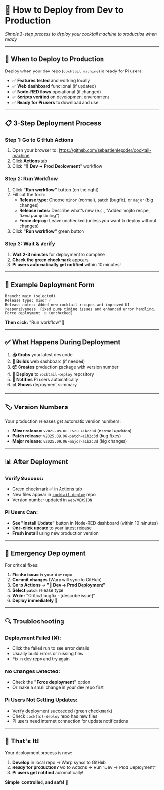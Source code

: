 # 🚀 How to Deploy from Dev to Production

*Simple 3-step process to deploy your cocktail machine to production when ready*

---

## 🎯 **When to Deploy to Production**

Deploy when your dev repo (`cocktail-machine`) is ready for Pi users:

- ✅ **Features tested** and working locally
- ✅ **Web dashboard** functional (if updated)  
- ✅ **Node-RED flows** operational (if changed)
- ✅ **Scripts verified** on development environment
- ✅ **Ready for Pi users** to download and use

---

## 📋 **3-Step Deployment Process**

### **Step 1: Go to GitHub Actions**
1. Open your browser to: https://github.com/sebastienlepoder/cocktail-machine
2. Click **Actions** tab
3. Click **"🚀 Dev → Prod Deployment"** workflow

### **Step 2: Run Workflow**
1. Click **"Run workflow"** button (on the right)
2. Fill out the form:
   - **Release type:** Choose `minor` (normal), `patch` (bugfix), or `major` (big changes)
   - **Release notes:** Describe what's new (e.g., "Added mojito recipe, fixed pump timing")
   - **Force deploy:** Leave unchecked (unless you want to deploy without changes)
3. Click **"Run workflow"** green button

### **Step 3: Wait & Verify**
1. **Wait 2-3 minutes** for deployment to complete
2. **Check the green checkmark** appears  
3. **Pi users automatically get notified** within 10 minutes!

---

## 📝 **Example Deployment Form**

```
Branch: main (selected)
Release type: minor ✓
Release notes: Added new cocktail recipes and improved UI responsiveness. Fixed pump timing issues and enhanced error handling.
Force deployment: ☐ (unchecked)
```

**Then click:** "Run workflow" 🚀

---

## ✅ **What Happens During Deployment**

1. **📥 Grabs** your latest dev code  
2. **🔨 Builds** web dashboard (if needed)
3. **📦 Creates** production package with version number
4. **🚀 Deploys** to `cocktail-deploy` repository  
5. **📢 Notifies** Pi users automatically
6. **📊 Shows** deployment summary

---

## 🏷️ **Version Numbers**

Your production releases get automatic version numbers:

- **Minor release:** `v2025.09.06-1520-a1b2c3d` (normal updates)
- **Patch release:** `v2025.09.06-patch-a1b2c3d` (bug fixes)
- **Major release:** `v2025.09.06-major-a1b2c3d` (big changes)

---

## 📊 **After Deployment**

### **Verify Success:**
- Green checkmark ✅ in Actions tab
- New files appear in [`cocktail-deploy`](https://github.com/sebastienlepoder/cocktail-deploy) repo
- Version number updated in `web/VERSION`

### **Pi Users Can:**
- **See "Install Update"** button in Node-RED dashboard (within 10 minutes)  
- **One-click update** to your latest release
- **Fresh install** using new production version

---

## 🚨 **Emergency Deployment**

For critical fixes:

1. **Fix the issue** in your dev repo
2. **Commit changes** (Warp will sync to GitHub)
3. **Go to Actions** → **"🚀 Dev → Prod Deployment"**
4. **Select `patch`** release type
5. **Write:** "Critical bugfix - [describe issue]"
6. **Deploy immediately** 🚀

---

## 🔍 **Troubleshooting**

### **Deployment Failed (❌):**
- Click the failed run to see error details
- Usually build errors or missing files
- Fix in dev repo and try again

### **No Changes Detected:**
- Check the **"Force deployment"** option
- Or make a small change in your dev repo first

### **Pi Users Not Getting Updates:**
- Verify deployment succeeded (green checkmark)
- Check [`cocktail-deploy`](https://github.com/sebastienlepoder/cocktail-deploy) repo has new files
- Pi users need internet connection for update notifications

---

## 🎉 **That's It!**

Your deployment process is now:
1. **Develop** in local repo → Warp syncs to GitHub
2. **Ready for production?** Go to Actions → Run "Dev → Prod Deployment"  
3. **Pi users get notified** automatically!

**Simple, controlled, and safe! 🚀**
